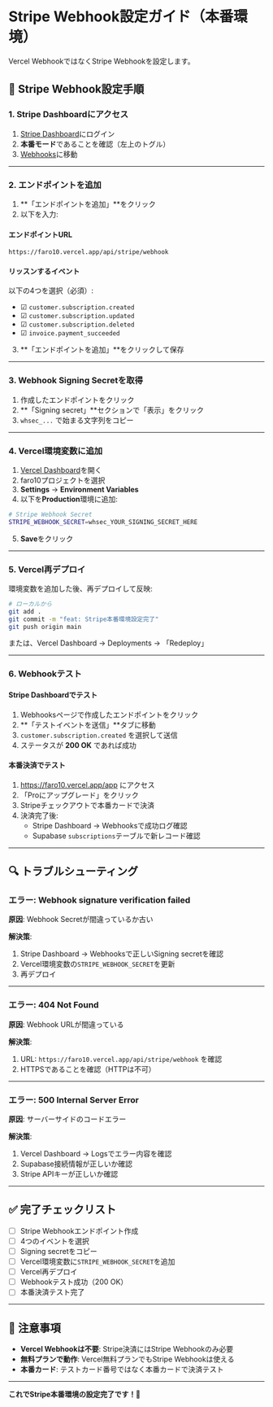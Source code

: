 # Stripe Webhook設定ガイド（本番環境）

Vercel WebhookではなくStripe Webhookを設定します。

## 🎯 Stripe Webhook設定手順

### 1. Stripe Dashboardにアクセス

1. [Stripe Dashboard](https://dashboard.stripe.com/)にログイン
2. **本番モード**であることを確認（左上のトグル）
3. [Webhooks](https://dashboard.stripe.com/webhooks)に移動

---

### 2. エンドポイントを追加

1. **「エンドポイントを追加」**をクリック
2. 以下を入力:

#### エンドポイントURL
```
https://faro10.vercel.app/api/stripe/webhook
```

#### リッスンするイベント
以下の4つを選択（必須）:

- ☑ `customer.subscription.created`
- ☑ `customer.subscription.updated`
- ☑ `customer.subscription.deleted`
- ☑ `invoice.payment_succeeded`

3. **「エンドポイントを追加」**をクリックして保存

---

### 3. Webhook Signing Secretを取得

1. 作成したエンドポイントをクリック
2. **「Signing secret」**セクションで「表示」をクリック
3. `whsec_...` で始まる文字列をコピー

---

### 4. Vercel環境変数に追加

1. [Vercel Dashboard](https://vercel.com/dashboard)を開く
2. faro10プロジェクトを選択
3. **Settings** → **Environment Variables**
4. 以下を**Production**環境に追加:

```bash
# Stripe Webhook Secret
STRIPE_WEBHOOK_SECRET=whsec_YOUR_SIGNING_SECRET_HERE
```

5. **Save**をクリック

---

### 5. Vercel再デプロイ

環境変数を追加した後、再デプロイして反映:

```bash
# ローカルから
git add .
git commit -m "feat: Stripe本番環境設定完了"
git push origin main
```

または、Vercel Dashboard → Deployments → 「Redeploy」

---

### 6. Webhookテスト

#### Stripe Dashboardでテスト

1. Webhooksページで作成したエンドポイントをクリック
2. **「テストイベントを送信」**タブに移動
3. `customer.subscription.created` を選択して送信
4. ステータスが **200 OK** であれば成功

#### 本番決済でテスト

1. https://faro10.vercel.app/app にアクセス
2. 「Proにアップグレード」をクリック
3. Stripeチェックアウトで本番カードで決済
4. 決済完了後:
   - Stripe Dashboard → Webhooksで成功ログ確認
   - Supabase `subscriptions`テーブルで新レコード確認

---

## 🔍 トラブルシューティング

### エラー: Webhook signature verification failed

**原因**: Webhook Secretが間違っているか古い

**解決策**:
1. Stripe Dashboard → Webhooksで正しいSigning secretを確認
2. Vercel環境変数の`STRIPE_WEBHOOK_SECRET`を更新
3. 再デプロイ

---

### エラー: 404 Not Found

**原因**: Webhook URLが間違っている

**解決策**:
1. URL: `https://faro10.vercel.app/api/stripe/webhook` を確認
2. HTTPSであることを確認（HTTPは不可）

---

### エラー: 500 Internal Server Error

**原因**: サーバーサイドのコードエラー

**解決策**:
1. Vercel Dashboard → Logsでエラー内容を確認
2. Supabase接続情報が正しいか確認
3. Stripe APIキーが正しいか確認

---

## ✅ 完了チェックリスト

- [ ] Stripe Webhookエンドポイント作成
- [ ] 4つのイベントを選択
- [ ] Signing secretをコピー
- [ ] Vercel環境変数に`STRIPE_WEBHOOK_SECRET`を追加
- [ ] Vercel再デプロイ
- [ ] Webhookテスト成功（200 OK）
- [ ] 本番決済テスト完了

---

## 📌 注意事項

- **Vercel Webhookは不要**: Stripe決済にはStripe Webhookのみ必要
- **無料プランで動作**: Vercel無料プランでもStripe Webhookは使える
- **本番カード**: テストカード番号ではなく本番カードで決済テスト

---

**これでStripe本番環境の設定完了です！🚀**
